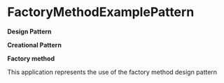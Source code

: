 # FactoryMethodExamplePattern

<b>Design Pattern

Creational Pattern

Factory method</b>

This application represents the use of the factory method design pattern
